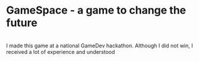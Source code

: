 <h1> GameSpace - a game to change the future </h1>
<br> 
I made this game at a national GameDev hackathon. Although I did not win, I received a lot of experience and understood
